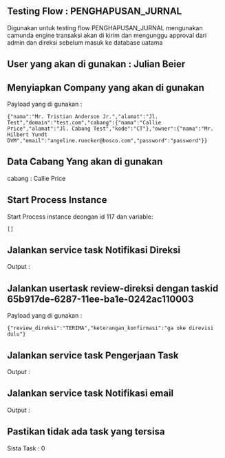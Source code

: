 ## Testing  Flow  :  PENGHAPUSAN_JURNAL

Digunakan untuk testing flow PENGHAPUSAN_JURNAL mengunakan camunda engine
        transaksi akan di kirim dan mengunggu approval dari admin dan direksi sebelum masuk ke database uatama
        

## User yang akan di gunakan :  Julian Beier

## Menyiapkan Company yang akan di gunakan

Payload yang di gunakan :

```
{"nama":"Mr. Tristian Anderson Jr.","alamat":"Jl. Test","domain":"test.com","cabang":{"nama":"Callie Price","alamat":"Jl. Cabang Test","kode":"CT"},"owner":{"nama":"Mr. Hilbert Yundt DVM","email":"angeline.ruecker@bosco.com","password":"password"}}
```

## Data Cabang Yang akan di gunakan

cabang : Callie Price

## Start Process Instance 

Start Process instance deongan id  117 dan variable: 

```
[]
```

## Jalankan service task  Notifikasi Direksi

Output : 

## Jalankan usertask review-direksi dengan taskid 65b917de-6287-11ee-ba1e-0242ac110003

Payload yang di gunakan :

```
{"review_direksi":"TERIMA","keterangan_konfirmasi":"ga oke direvisi dulu"}
```

## Jalankan service task  Pengerjaan Task

Output : 

## Jalankan service task  Notifikasi email

Output : 

## Pastikan tidak ada task yang tersisa 

Sista Task :  0

